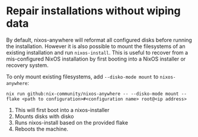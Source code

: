 # Repair installations without wiping data

By default, nixos-anywhere will reformat all configured disks before running the
installation. However it is also possible to mount the filesystems of an
existing installation and run `nixos-install`. This is useful to recover from a
mis-configured NixOS installation by first booting into a NixOS installer or
recovery system.

To only mount existing filesystems, add `--disko-mode mount` to
`nixos-anywhere`:

```
nix run github:nix-community/nixos-anywhere -- --disko-mode mount --flake <path to configuration>#<configuration name> root@<ip address>
```

1. This will first boot into a nixos-installer
2. Mounts disks with disko
3. Runs nixos-install based on the provided flake
4. Reboots the machine.
